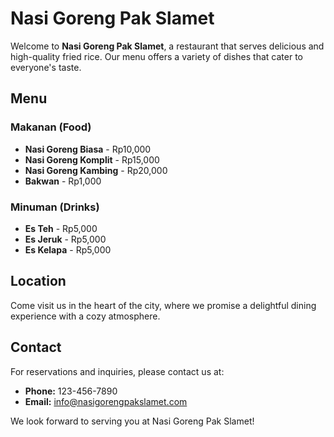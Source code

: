 # Nasi Goreng Pak Slamet

Welcome to **Nasi Goreng Pak Slamet**, a restaurant that serves delicious and high-quality fried rice. Our menu offers a variety of dishes that cater to everyone's taste.

## Menu

### Makanan (Food)

- **Nasi Goreng Biasa** - Rp10,000
- **Nasi Goreng Komplit** - Rp15,000
- **Nasi Goreng Kambing** - Rp20,000
- **Bakwan** - Rp1,000

### Minuman (Drinks)

- **Es Teh** - Rp5,000
- **Es Jeruk** - Rp5,000
- **Es Kelapa** - Rp5,000

## Location

Come visit us in the heart of the city, where we promise a delightful dining experience with a cozy atmosphere.

## Contact

For reservations and inquiries, please contact us at:

- **Phone:** 123-456-7890
- **Email:** info@nasigorengpakslamet.com

We look forward to serving you at Nasi Goreng Pak Slamet!
